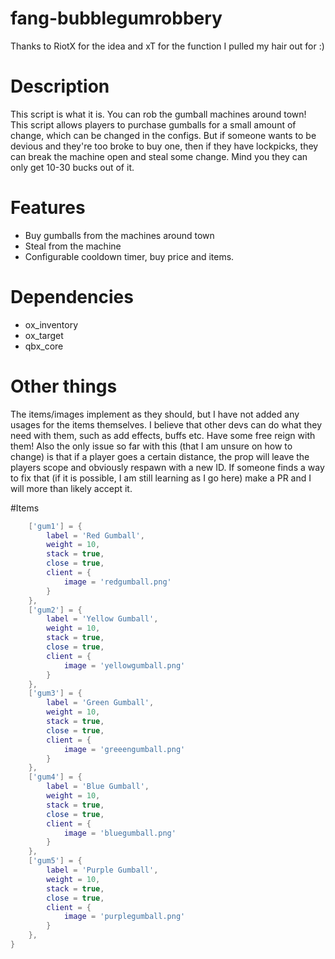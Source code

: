 # fang-bubblegumrobbery
Thanks to RiotX for the idea and xT for the function I pulled my hair out for :)

# Description
This script is what it is. You can rob the gumball machines around town! 
This script allows players to purchase gumballs for a small amount of change, which can be changed in the configs.
But if someone wants to be devious and they're too broke to buy one, then if they have lockpicks, they can break the machine open
and steal some change. Mind you they can only get 10-30 bucks out of it. 

# Features
- Buy gumballs from the machines around town
- Steal from the machine
- Configurable cooldown timer, buy price and items.

# Dependencies
- ox_inventory
- ox_target
- qbx_core

# Other things
The items/images implement as they should, but I have not added any usages for the items themselves. 
I believe that other devs can do what they need with them, such as add effects, buffs etc. Have some free reign with them!
Also the only issue so far with this (that I am unsure on how to change) is that if a player goes a certain distance, the prop will leave the players scope and obviously respawn with a new ID.
If someone finds a way to fix that (if it is possible, I am still learning as I go here) make a PR and I will more than likely accept it.

#Items
```lua
    ['gum1'] = {
        label = 'Red Gumball',
        weight = 10,
        stack = true,
        close = true,
        client = {
            image = 'redgumball.png'
        }
    },
    ['gum2'] = {
        label = 'Yellow Gumball',
        weight = 10,
        stack = true,
        close = true,
        client = {
            image = 'yellowgumball.png'
        }
    },
    ['gum3'] = {
        label = 'Green Gumball',
        weight = 10,
        stack = true,
        close = true,
        client = {
            image = 'greeengumball.png'
        }
    },
    ['gum4'] = {
        label = 'Blue Gumball',
        weight = 10,
        stack = true,
        close = true,
        client = {
            image = 'bluegumball.png'
        }
    },
    ['gum5'] = {
        label = 'Purple Gumball',
        weight = 10,
        stack = true,
        close = true,
        client = {
            image = 'purplegumball.png'
        }
    },
}
```
